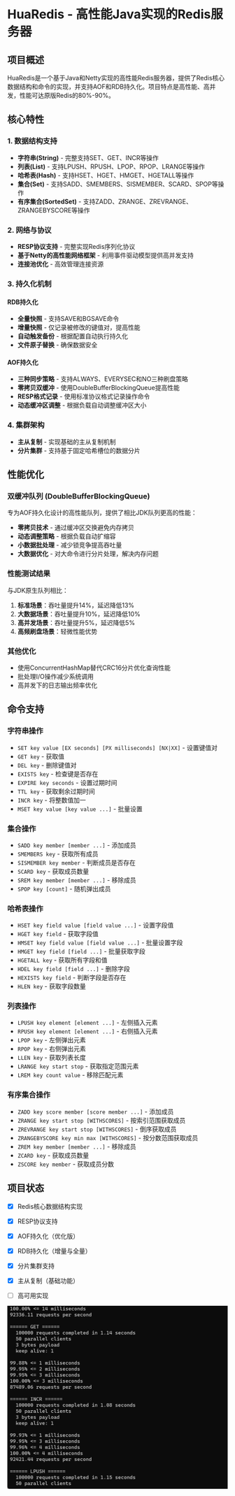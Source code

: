 # HuaRedis - 高性能Java实现的Redis服务器

## 项目概述
HuaRedis是一个基于Java和Netty实现的高性能Redis服务器，提供了Redis核心数据结构和命令的实现，并支持AOF和RDB持久化。项目特点是高性能、高并发，性能可达原版Redis的80%-90%。

## 核心特性

### 1. 数据结构支持
- **字符串(String)** - 完整支持SET、GET、INCR等操作
- **列表(List)** - 支持LPUSH、RPUSH、LPOP、RPOP、LRANGE等操作
- **哈希表(Hash)** - 支持HSET、HGET、HMGET、HGETALL等操作
- **集合(Set)** - 支持SADD、SMEMBERS、SISMEMBER、SCARD、SPOP等操作
- **有序集合(SortedSet)** - 支持ZADD、ZRANGE、ZREVRANGE、ZRANGEBYSCORE等操作

### 2. 网络与协议
- **RESP协议支持** - 完整实现Redis序列化协议
- **基于Netty的高性能网络框架** - 利用事件驱动模型提供高并发支持
- **连接池优化** - 高效管理连接资源

### 3. 持久化机制

#### RDB持久化
- **全量快照** - 支持SAVE和BGSAVE命令
- **增量快照** - 仅记录被修改的键值对，提高性能
- **自动触发备份** - 根据配置自动执行持久化
- **文件原子替换** - 确保数据安全

#### AOF持久化
- **三种同步策略** - 支持ALWAYS、EVERYSEC和NO三种刷盘策略
- **零拷贝双缓冲** - 使用DoubleBufferBlockingQueue提高性能
- **RESP格式记录** - 使用标准协议格式记录操作命令
- **动态缓冲区调整** - 根据负载自动调整缓冲区大小

### 4. 集群架构
- **主从复制** - 实现基础的主从复制机制
- **分片集群** - 支持基于固定哈希槽位的数据分片


## 性能优化

### 双缓冲队列 (DoubleBufferBlockingQueue)
专为AOF持久化设计的高性能队列，提供了相比JDK队列更高的性能：

- **零拷贝技术** - 通过缓冲区交换避免内存拷贝
- **动态调整策略** - 根据负载自动扩缩容
- **小数据批处理** - 减少锁竞争提高吞吐量
- **大数据优化** - 对大命令进行分片处理，解决内存问题

### 性能测试结果
与JDK原生队列相比：

1. **标准场景**：吞吐量提升14%，延迟降低13%
2. **大数据场景**：吞吐量提升10%，延迟降低10%
3. **高并发场景**：吞吐量提升5%，延迟降低5%
4. **高频刷盘场景**：轻微性能优势

### 其他优化
- 使用ConcurrentHashMap替代CRC16分片优化查询性能
- 批处理I/O操作减少系统调用
- 高并发下的日志输出频率优化

## 命令支持

### 字符串操作
- `SET key value [EX seconds] [PX milliseconds] [NX|XX]` - 设置键值对
- `GET key` - 获取值
- `DEL key` - 删除键值对
- `EXISTS key` - 检查键是否存在
- `EXPIRE key seconds` - 设置过期时间
- `TTL key` - 获取剩余过期时间
- `INCR key` - 将整数值加一
- `MSET key value [key value ...]` - 批量设置

### 集合操作
- `SADD key member [member ...]` - 添加成员
- `SMEMBERS key` - 获取所有成员
- `SISMEMBER key member` - 判断成员是否存在
- `SCARD key` - 获取成员数量
- `SREM key member [member ...]` - 移除成员
- `SPOP key [count]` - 随机弹出成员

### 哈希表操作
- `HSET key field value [field value ...]` - 设置字段值
- `HGET key field` - 获取字段值
- `HMSET key field value [field value ...]` - 批量设置字段
- `HMGET key field [field ...]` - 批量获取字段
- `HGETALL key` - 获取所有字段和值
- `HDEL key field [field ...]` - 删除字段
- `HEXISTS key field` - 判断字段是否存在
- `HLEN key` - 获取字段数量

### 列表操作
- `LPUSH key element [element ...]` - 左侧插入元素
- `RPUSH key element [element ...]` - 右侧插入元素
- `LPOP key` - 左侧弹出元素
- `RPOP key` - 右侧弹出元素
- `LLEN key` - 获取列表长度
- `LRANGE key start stop` - 获取指定范围元素
- `LREM key count value` - 移除匹配元素

### 有序集合操作
- `ZADD key score member [score member ...]` - 添加成员
- `ZRANGE key start stop [WITHSCORES]` - 按索引范围获取成员
- `ZREVRANGE key start stop [WITHSCORES]` - 倒序获取成员
- `ZRANGEBYSCORE key min max [WITHSCORES]` - 按分数范围获取成员
- `ZREM key member [member ...]` - 移除成员
- `ZCARD key` - 获取成员数量
- `ZSCORE key member` - 获取成员分数

## 项目状态
- [x] Redis核心数据结构实现
- [x] RESP协议支持
- [x] AOF持久化（优化版）
- [x] RDB持久化（增量与全量）
- [x] 分片集群支持
- [x] 主从复制（基础功能）
- [ ] 高可用实现


![HuaRedis.png](HuaRedis.png)



